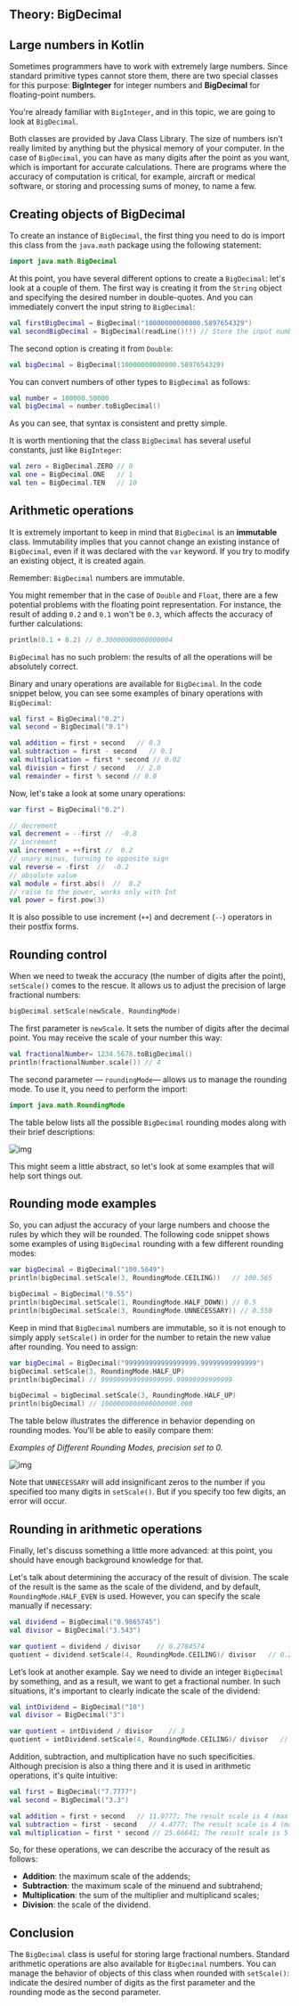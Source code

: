 ## Theory: BigDecimal

## Large numbers in Kotlin

Sometimes programmers have to work with extremely large numbers. Since standard primitive types cannot store them, there are two special classes for this purpose: **BigInteger** for integer numbers and **BigDecimal** for floating-point numbers.

You're already familiar with `BigInteger`, and in this topic, we are going to look at `BigDecimal`.

Both classes are provided by Java Class Library. The size of numbers isn't really limited by anything but the physical memory of your computer. In the case of `BigDecimal`, you can have as many digits after the point as you want, which is important for accurate calculations. There are programs where the accuracy of computation is critical, for example, aircraft or medical software, or storing and processing sums of money, to name a few.

## Creating objects of BigDecimal

To create an instance of `BigDecimal`, the first thing you need to do is import this class from the `java.math` package using the following statement:

```kotlin
import java.math.BigDecimal
```

At this point, you have several different options to create a `BigDecimal`: let's look at a couple of them. The first way is creating it from the `String` object and specifying the desired number in double-quotes. And you can immediately convert the input string to `BigDecimal`:

```kotlin
val firstBigDecimal = BigDecimal("10000000000000.5897654329")
val secondBigDecimal = BigDecimal(readLine()!!) // Store the input number
```

The second option is creating it from `Double`:

```kotlin
val bigDecimal = BigDecimal(10000000000000.5897654329)
```

You can convert numbers of other types to `BigDecimal` as follows:

```kotlin
val number = 100000.50000
val bigDecimal = number.toBigDecimal()
```

As you can see, that syntax is consistent and pretty simple.

It is worth mentioning that the class `BigDecimal` has several useful constants, just like `BigInteger`:

```kotlin
val zero = BigDecimal.ZERO // 0
val one = BigDecimal.ONE   // 1
val ten = BigDecimal.TEN   // 10
```

## Arithmetic operations

It is extremely important to keep in mind that `BigDecimal` is an **immutable** class. Immutability implies that you cannot change an existing instance of `BigDecimal`, even if it was declared with the `var` keyword. If you try to modify an existing object, it is created again.



Remember: `BigDecimal` numbers are immutable.



You might remember that in the case of `Double` and `Float`, there are a few potential problems with the floating point representation. For instance, the result of adding `0.2` and `0.1` won't be `0.3`, which affects the accuracy of further calculations:

```kotlin
println(0.1 + 0.2) // 0.30000000000000004
```

`BigDecimal` has no such problem: the results of all the operations will be absolutely correct.

Binary and unary operations are available for `BigDecimal`. In the code snippet below, you can see some examples of binary operations with `BigDecimal`:

```kotlin
val first = BigDecimal("0.2")
val second = BigDecimal("0.1")

val addition = first + second   // 0.3
val subtraction = first - second   // 0.1
val multiplication = first * second // 0.02
val division = first / second   // 2.0
val remainder = first % second // 0.0
```

Now, let's take a look at some unary operations:

```kotlin
var first = BigDecimal("0.2")

// decrement
val decrement = --first //  -0.8
// increment
val increment = ++first //  0.2
// unary minus, turning to opposite sign
val reverse = -first  //  -0.2
// absolute value
val module = first.abs()  //  0.2
// raise to the power, works only with Int
val power = first.pow(3) 
```

It is also possible to use increment (`++`) and decrement (`--`) operators in their postfix forms.

## Rounding control

When we need to tweak the accuracy (the number of digits after the point), `setScale()` comes to the rescue. It allows us to adjust the precision of large fractional numbers:

```kotlin
bigDecimal.setScale(newScale, RoundingMode)
```

The first parameter is `newScale`. It sets the number of digits after the decimal point. You may receive the scale of your number this way:

```kotlin
val fractionalNumber= 1234.5678.toBigDecimal()
println(fractionalNumber.scale()) // 4
```

The second parameter — `roundingMode`— allows us to manage the rounding mode. To use it, you need to perform the import:

```kotlin
import java.math.RoundingMode
```

The table below lists all the possible `BigDecimal` rounding modes along with their brief descriptions:

![img](https://ucarecdn.com/c1a3822c-c3aa-4b17-9584-60367e93069e/)

This might seem a little abstract, so let's look at some examples that will help sort things out.

## Rounding mode examples

So, you can adjust the accuracy of your large numbers and choose the rules by which they will be rounded. The following code snippet shows some examples of using `BigDecimal` rounding with a few different rounding modes:

```kotlin
var bigDecimal = BigDecimal("100.5649")
println(bigDecimal.setScale(3, RoundingMode.CEILING))   // 100.565

bigDecimal = BigDecimal("0.55")
println(bigDecimal.setScale(1, RoundingMode.HALF_DOWN)) // 0.5
println(bigDecimal.setScale(3, RoundingMode.UNNECESSARY)) // 0.550
```

Keep in mind that `BigDecimal` numbers are immutable, so it is not enough to simply apply `setScale()` in order for the number to retain the new value after rounding. You need to assign:

```kotlin
var bigDecimal = BigDecimal("999999999999999999.99999999999999")
bigDecimal.setScale(3, RoundingMode.HALF_UP)
println(bigDecimal) // 999999999999999999.99999999999999

bigDecimal = bigDecimal.setScale(3, RoundingMode.HALF_UP)
println(bigDecimal) // 1000000000000000000.000
```

The table below illustrates the difference in behavior depending on rounding modes. You'll be able to easily compare them:

*Examples of Different Rounding Modes, precision set to 0.*

![img](https://ucarecdn.com/4a85c713-5def-4192-8cc9-49b5044440a7/)



Note that `UNNECESSARY` will add insignificant zeros to the number if you specified too many digits in `setScale()`. But if you specify too few digits, an error will occur.



## Rounding in arithmetic operations

Finally, let's discuss something a little more advanced: at this point, you should have enough background knowledge for that.

Let's talk about determining the accuracy of the result of division. The scale of the result is the same as the scale of the dividend, and by default, `RoundingMode.HALF_EVEN` is used. However, you can specify the scale manually if necessary:

```kotlin
val dividend = BigDecimal("0.9865745")
val divisor = BigDecimal("3.543")

var quotient = dividend / divisor    // 0.2784574
quotient = dividend.setScale(4, RoundingMode.CEILING)/ divisor   // 0.2785
```

Let’s look at another example. Say we need to divide an integer `BigDecimal` by something, and as a result, we want to get a fractional number. In such situations, it's important to clearly indicate the scale of the dividend:

```kotlin
val intDividend = BigDecimal("10")
val divisor = BigDecimal("3")

var quotient = intDividend / divisor    // 3
quotient = intDividend.setScale(4, RoundingMode.CEILING)/ divisor   // 3.3333
```

Addition, subtraction, and multiplication have no such specificities. Although precision is also a thing there and it is used in arithmetic operations, it's quite intuitive:

```kotlin
val first = BigDecimal("7.7777")
val second = BigDecimal("3.3")

val addition = first + second   // 11.0777; The result scale is 4 (max of the scales)
val subtraction = first - second   // 4.4777; The result scale is 4 (max of the scales)
val multiplication = first * second // 25.66641; The result scale is 5 (sum of the scales)
```

So, for these operations, we can describe the accuracy of the result as follows:

- **Addition**: the maximum scale of the addends;
- **Subtraction**: the maximum scale of the minuend and subtrahend;
- **Multiplication**: the sum of the multiplier and multiplicand scales;
- **Division**: the scale of the dividend.

## Conclusion

The `BigDecimal` class is useful for storing large fractional numbers. Standard arithmetic operations are also available for `BigDecimal` numbers. You can manage the behavior of objects of this class when rounded with `setScale()`: indicate the desired number of digits as the first parameter and the rounding mode as the second parameter.
